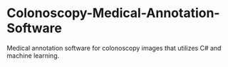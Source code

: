 # Colonoscopy-Medical-Annotation-Software
Medical annotation software for colonoscopy images that utilizes C# and machine learning.

